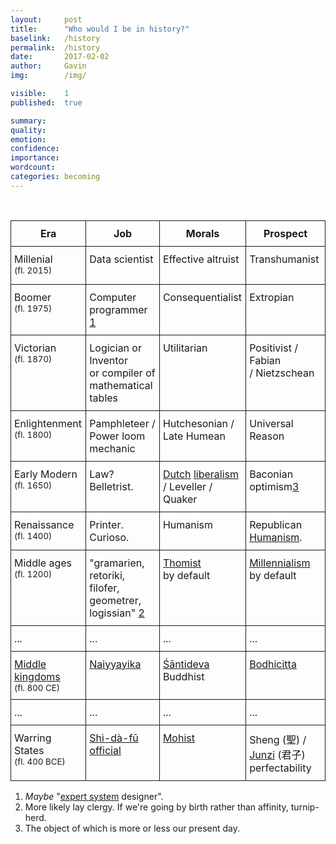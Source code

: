 ```yaml
---
layout:     post
title:      "Who would I be in history?"
baselink:   /history
permalink:  /history
date:       2017-02-02
author:     Gavin   
img:        /img/

visible:    1
published:  true

summary:    
quality:    
emotion:    
confidence: 
importance: 
wordcount:  
categories: becoming
---
```


<br>
<div align="center">

<style type="text/css">
.tg  {border-collapse:collapse;border-spacing:0;}
.tg td{padding:10px 5px;border-style:solid;border-width:1px;overflow:hidden;word-break:normal;}
.tg th{padding:10px 5px;border-style:solid;border-width:1px;overflow:hidden;word-break:normal;}
.tg .tg-yw4l{vertical-align:top}
</style>
<table class="tg">
  <tr>
    <th class="tg-yw4l"><b>Era</b></th>
    <th class="tg-yw4l"><b>Job</b></th>
    <th class="tg-yw4l"><b>Morals</b></th>
    <th class="tg-yw4l"><b>Prospect</b></th>
  </tr>
  <tr>
    <td class="tg-yw4l">Millenial <br><small>(fl. 2015)</small></td>
    <td class="tg-yw4l">Data scientist<br><br></td>
    <td class="tg-yw4l">Effective altruist<br></td>
    <td class="tg-yw4l">Transhumanist</td>
  </tr>
  <tr>
    <td class="tg-yw4l">Boomer<br><small>(fl. 1975)</small><br></td>
    <td class="tg-yw4l">Computer programmer <a href="#fn:1" id="fnref:1">1</a><br></td>
    <td class="tg-yw4l">Consequentialist</td>
    <td class="tg-yw4l">Extropian</td>
  </tr>
  <tr>
    <td class="tg-yw4l">Victorian<br><small>(fl. 1870)</small><br></td>
    <td class="tg-yw4l">Logician or Inventor <br>or compiler of <br>mathematical tables<br></td>
    <td class="tg-yw4l">Utilitarian</td>
    <td class="tg-yw4l">Positivist / Fabian<br> / Nietzschean<br></td>
  </tr>
  <tr>
    <td class="tg-yw4l">Enlightenment<br><small>(fl. 1800)</small></td>
    <td class="tg-yw4l">Pamphleteer /<br>Power loom <br>mechanic<br></td>
    <td class="tg-yw4l">Hutchesonian /<br>Late Humean </td>
    <td class="tg-yw4l">Universal Reason</td>
  </tr>
  <tr>
    <td class="tg-yw4l">Early Modern<br><small>(fl. 1650)</small></td>
    <td class="tg-yw4l">Law?<br>Belletrist.</td>
    <td class="tg-yw4l"><a href="https://en.wikipedia.org/wiki/Tractatus_Theologico-Politicus">Dutch</a> <a href="https://en.wikipedia.org/wiki/Hugo_Grotius">liberalism</a> <br>/ Leveller / Quaker</td>
    <td class="tg-yw4l">Baconian optimism<a href="#fn:3" id="fnref:3">3</a></td>
  </tr>

  <tr>
    <td class="tg-yw4l">Renaissance <br><small>(fl. 1400)</small></td>
    <td class="tg-yw4l">Printer.<br>Curioso.</td>
    <td class="tg-yw4l">Humanism</td>
    <td class="tg-yw4l">Republican <a href="https://en.wikipedia.org/wiki/Oration_on_the_Dignity_of_Man">Humanism</a>.</td>
  </tr>
  <tr>
    <td class="tg-yw4l">Middle ages <br><small>(fl. 1200)</small></td>
    <td class="tg-yw4l">"gramarien, retoriki, <br>filofer, geometrer, <br>logissian" <a href="#fn:2" id="fnref:2">2</a><br></td>
    <td class="tg-yw4l"><a href="https://en.wikipedia.org/wiki/Thomism#Ethics">Thomist</a><br> by default</td>
    <td class="tg-yw4l"><a href="https://en.wikipedia.org/wiki/Millennialism">Millennialism</a><br> by default</td>
  </tr>
  <tr>
    <td class="tg-yw4l">...</td>
    <td class="tg-yw4l">...<br></td>
    <td class="tg-yw4l">...</td>
    <td class="tg-yw4l">...</td>
  </tr>  
  <tr>
    <td class="tg-yw4l"><a href="https://en.wikipedia.org/wiki/Middle_kingdoms_of_India">Middle kingdoms</a> <br>
<small>(fl. 800 CE)</small></td>
    <td class="tg-yw4l"><a href="https://en.wikipedia.org/wiki/Nyaya">Naiyyayika</a><br></td>
    <td class="tg-yw4l"><a href="https://plato.stanford.edu/entries/shantideva/">Śāntideva</a> Buddhist</td>
    <td class="tg-yw4l"><a href="https://en.wikipedia.org/wiki/Bodhicitta">Bodhicitta</a></td>
  </tr>
  <tr>
    <td class="tg-yw4l">...</small></td>
    <td class="tg-yw4l">...<br></td>
    <td class="tg-yw4l">...</td>
    <td class="tg-yw4l">...</td>
  </tr>
  <tr>
    <td class="tg-yw4l">Warring States<br><small>(fl. 400 BCE)</small><br></td>
    <td class="tg-yw4l"><a href="https://en.wikipedia.org/wiki/Scholar-official">Shì-dà-fū</a><br><a href="https://en.wikipedia.org/wiki/Scholar-official">official</a><br></td>
    <td class="tg-yw4l"><a href="https://en.wikipedia.org/wiki/Mohism#Caring_and_impartiality">Mohist</a></td>
    <td class="tg-yw4l">Sheng (聖) / <a href="https://plato.stanford.edu/entries/ethics-chinese/#VirEthDaoJunRen">Junzi</a> (君子)<br> perfectability<br></td>
  </tr>
    
</table>

</div>

<div class="footnotes">

<ol>
    <!-- 1 -->
  <li class="footnote" id="fn:1">
    <i>Maybe</i> "<a href="https://en.wikipedia.org/wiki/Expert_system">expert system</a> designer".
  </li>

  <li class="footnote" id="fn:2">
    More likely lay clergy. If we're going by birth rather than affinity, turnip-herd.
  </li>

  <li class="footnote" id="fn:3">
    The object of which is more or less our present day.
  </li>

</ol>

</div>



<br><br><br>